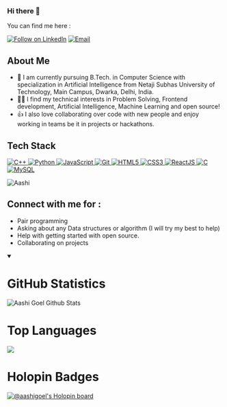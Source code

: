 ### Hi there 👋

You can find me here :
<p align="left">
  <a href="http://www.linkedin.com/in/aashi-goel-6a767a225/"><img title="Follow on LinkedIn" src="https://img.shields.io/badge/LinkedIn-0077B5?style=for-the-badge&logo=linkedin&logoColor=white"/></a>
  <a href="aashigoel71203@gmail.com"><img title="Email" src="https://img.shields.io/badge/Gmail-D14836?style=for-the-badge&logo=gmail&logoColor=white"/></a>
  
  

## About Me
  
- 🔭 I am currently pursuing B.Tech. in Computer Science with specialization in Artificial Intelligence from Netaji Subhas University of Technology, Main Campus, Dwarka, Delhi, India.
- 👩‍💻 I find my technical interests in Problem Solving, Frontend development, Artificial Intelligence, Machine Learning and open source! 
- 👍 I also love collaborating over code with new people and enjoy working in teams be it in projects or hackathons. 


 
## Tech Stack

<p align="left">
 <a href="#">
<img alt="C++" src="https://img.shields.io/badge/c++%20-%2300599C.svg?&style=for-the-badge&logo=c%2B%2B&ogoColor=white"/>
<img alt="Python" src="https://img.shields.io/badge/python%20-%2314354C.svg?&style=for-the-badge&logo=python&logoColor=white"/>
<img alt="JavaScript" src="https://img.shields.io/badge/javascript%20-%23323330.svg?&style=for-the-badge&logo=javascript&logoColor=%23F7DF1E"/>
<img alt="Git" src="https://img.shields.io/badge/git%20-%23F05033.svg?&style=for-the-badge&logo=git&logoColor=white"/>
<img alt="HTML5" src="https://img.shields.io/badge/html5%20-%23E34F26.svg?&style=for-the-badge&logo=html5&logoColor=white"/>
<img alt="CSS3" src="https://img.shields.io/badge/css3%20-%231572B6.svg?&style=for-the-badge&logo=css3&logoColor=white"/>
<img alt='ReactJS' src="https://img.shields.io/badge/ReactJS-ReactJS?style=for-the-badge&logo=react&color=303030"/>
<img alt="C" src="https://img.shields.io/badge/c%20-%2300599C.svg?&style=for-the-badge&logo=c&logoColor=white"/>
<img alt='MySQL' src="https://img.shields.io/badge/MySQL-005C84?style=for-the-badge&logo=mysql&logoColor=white"/>
</a>
</p>


 
<p align="left"> 
<img src="https://komarev.com/ghpvc/?username=AashiGoel&label=Views&color=blue&style=plastic" alt="Aashi" />
 </p>

## Connect with me for :
  - Pair programming
  - Asking about any Data structures or algorithm (I will try my best to help)
  - Help with getting started with open source.
  - Collaborating on projects

<details open>
<summary><h1 align="left">
  GitHub Statistics</h1></summary>

![Aashi Goel Github Stats](https://github-readme-stats.anuraghazra1.vercel.app/api?username=AashiGoel&show_icons=true&include_all_commits=true&theme=radical)

</details>

<h1 align="left">Top Languages</h1>

<a href="https://github.com/AashiGoel">
  <img align="center" src="https://github-readme-stats.vercel.app/api/top-langs/?username=AashiGoel&layout=compact&theme=dracula" />
</a>


<h1> Holopin Badges </h1>

[![@aashigoel's Holopin board](https://holopin.me/aashigoel)](https://holopin.io/@aashigoel)
